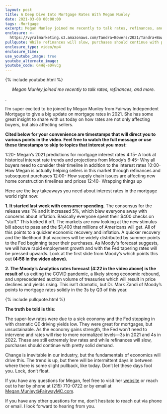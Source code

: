 ```yaml
---
layout: post
title: A Deep Dive Into Mortgage Rates With Megan Munley
date: 2021-03-08 00:00:00
tags: -Mortgage
excerpt: Megan Munley joined me recently to talk rates, refinances, and more.
enclosure: >-
  https://vyralmarketing.s3.amazonaws.com/Tandra+Bowers/2021/Tandra+Bowers+Video+Blog+Mortgage+Rates+Update+2021.mp4
pullquote: While refinances will slow, purchases should continue with pretty solid demand. 
enclosure_type: video/mp4
enclosure_time:
use_youtube_image: true
youtube_alternate_image:
youtube_code: G4Hq-eDvvCg
---
```


{% include youtube.html %}

<p style="text-align: center;"><em>Megan Munley joined me recently to talk rates, refinances, and more.</em></p>.

I’m super excited to be joined by Megan Munley from Fairway Independent Mortgage to give a big update on mortgage rates in 2021. She has some great insight to share with us today on how rates are not only affecting buyers, but also affecting sellers. 

**Cited below for your convenience are timestamps that will direct you to various points in the video. Feel free to watch the full message or use these timestamps to skip to topics that interest you most:**

1:20- Megan’s 2021 predictions for mortgage interest rates
4:15- A look at historical interest rate trends and projections from Moody’s
6:45- Why all buyers need to consider their timeline in addition to the interest rates
10:00- How Megan is actually helping sellers in this market through refinances and subsequent purchases
12:00- How supply chain issues are affecting new home construction timelines and prices
12:40- Wrapping things up

Here are the key takeaways you need about interest rates in the mortgage world right now:

**1. It started last week with consumer spending**. The consensus for the release was 1% and it increased 5%, which blew everyone away with concerns about inflation. Basically everyone spent their $400 checks on “stuff.” This kicked it off. The markets are now looking at the new stimulus bill about to pass and the $1,400 that millions of Americans will get. All of this points to a quicker economic recovery and inflation. A quicker recovery and the likelihood that vaccines will be widely distributed by summer points to the Fed beginning taper their purchases. As Moody's forecast suggests, we will have rapid employment growth and with the Fed tapering rates will be pressed upwards. Look at the first slide from Moody’s which points this out **(4:58 in the video above).**

**2. The Moody’s Analytics rates forecast (4:22 in the video above) is the result of** us exiting the COVID pandemic, a likely strong economic rebound, and unprecedented auction volume of treasuries which will result in price declines and yields rising. This isn’t dramatic, but Dr. Mark Zandi of Moody’s points to mortgage rates solidly in the 3s by Q3 of this year.


{% include pullquote.html %}

**The truth be told is this:**
 
The super-low rates were due to a sick economy and the Fed stepping in with dramatic QE driving yields low. They were great for mortgages, but unsustainable. As the economy gains strength, the Fed won’t need to intervene and rates will rise to more normalized levels—3s in 2021 and 4s in 2022. These are still extremely low rates and while refinances will slow, purchases should continue with pretty solid demand. 
 
Change is inevitable in our industry, but the fundamentals of economics will drive this. The trend is up, but there will be intermittent days in between where there is some slight pullback, like today. Don’t let these days fool you. Lock, don’t float.

If you have any questions for Megan, feel free to visit her <a href="http://meganmunley.com" target="_blank">website</a> or reach out to her by phone at (215) 710-0722 or by email at <a href="Megan.Munley@FairwayMC.com">Megan.Munley@FairwayMC.com.</a>

If you have any other questions for me, don’t hesitate to reach out via phone or email. I look forward to hearing from you.

